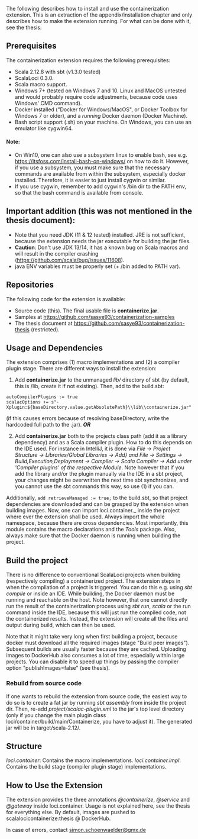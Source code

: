The following describes how to install and use the containerization extension. This is an extraction of the appendix/installation chapter and only describes how to make the extension running. For what can be done with it, see the thesis.

## Prerequisites
The containerization extension requires the following prerequisites:
* Scala 2.12.8 with sbt (v1.3.0 tested)
* ScalaLoci 0.3.0.
* Scala macro support.
* Windows 7+ (tested on Windows 7 and 10. Linux and MacOS untested and would probably require code adjustments, because code uses Windows' CMD command).
* Docker installed ("Docker for Windows/MacOS", or Docker Toolbox for Windows 7 or older), and a _running_ Docker daemon (Docker Machine).
* Bash script support (.sh) on your machine. On Windows, you can use an emulator like cygwin64.

#### Note:
* On Win10, one can also use a subsystem linux to enable bash, see e.g. https://itsfoss.com/install-bash-on-windows/ on how to do it. However, if you use a subsystem, you must make sure that the necessary commands are available from within the subsystem, especially docker installed. Therefore, it is easier to just install cygwin or similar.
* If you use cygwin, remember to add cygwin's /bin dir to the PATH env, so that the bash command is available from console.

## Important addition (this was not mentioned in the thesis document):
* Note that you need JDK (11 & 12 tested) installed. JRE is not sufficient, because the extension needs the jar executable for building the jar files.
* **Caution**: Don't use JDK 13/14, it has a known bug on Scala macros and will result in the compiler crashing (https://github.com/scala/bug/issues/11608).
* java ENV variables must be properly set (+ /bin added to PATH var).

## Repositories
The following code for the extension is available:
* Source code (this). The final usable file is **containerize.jar**.
* Samples at https://github.com/sasye93/containerization-samples
* The thesis document at https://github.com/sasye93/containerization-thesis (restricted).

## Usage and Dependencies
The extension comprises (1) macro implementations and (2) a compiler plugin stage. There are different ways to install the extension:
1. Add **containerize.jar** to the unmanaged _lib/_ directory of sbt (by default, this is <projectDir>/lib, create it if not existing). Then, add to the build.sbt:
```
autoCompilerPlugins := true
scalacOptions += s"-Xplugin:${baseDirectory.value.getAbsolutePath}\\lib\\containerize.jar"
```
 (if this causes errors because of resolving baseDirectory, write the hardcoded full path to the .jar).
_**OR**_
 
 2. Add **containerize.jar** both to the projects class path (add it as a library dependency) and as a Scala compiler plugin.
 How to do this depends on the IDE used. For instance in IntelliJ, it is done via _File -> Project Structure -> Libraries/Global Libraries -> Add} and File -> Settings -> Build,Execution,Deployment -> Compiler -> Scala Compiler -> Add under 'Compiler plugins' of the respective Module_. Note however that if you add the library and/or the plugin manually via the IDE in a sbt project, your changes might be overwritten the next time sbt synchronizes, and you cannot use the sbt commands this way, so use (1) if you can.

Additionally, ```add retrieveManaged := true;``` to the build.sbt, so that project dependencies are downloaded and can be grasped by the extension when building images.
Now, one can import loci.container._ inside the project where ever the extension shall be used. Always import the whole namespace, because there are cross dependencies. Most importantly, this module contains the macro declarations and the _Tools_ package. Also, always make sure that the Docker daemon is running when building the project.

## Build the project
There is no difference to conventional ScalaLoci projects when building (respectively compiling) a containerized project. The extension steps in when the compilation of a project is triggered. You can do this e.g. using _sbt compile_ or inside an IDE. While building, the Docker daemon must be running and reachable on the host. Note however, that one cannot directly run the result of the containerization process using _sbt run_, _scala_ or the run command inside the IDE, because this will just run the compiled code, not the containerized results. Instead, the extension will create all the files and output during build, which can then be used.

Note that it might take very long when first building a project, because docker must download all the required images (stage "Build peer images"). Subsequent builds are usually faster because they are cached.
Uploading images to DockerHub also consumes a lot of time, especially within large projects. You can disable it to speed up things by passing the compiler option "publishImages=false" (see thesis).

### Rebuild from source code
If one wants to rebuild the extension from source code, the easiest way to do so is to create a fat jar by running _sbt assembly_ from inside the project dir. Then, re-add _project/scalac-plugin.xml_ to the jar's top level directory (only if you change the main plugin class loci/container/build/main/Containerize, you have to adjust it). The generated jar will be in target/scala-2.12/.

## Structure
_loci.container_: Contains the macro implementations.
_loci.container.impl_: Contains the build stage (compiler plugin stage) implementations.

## How to Use the Extension
The extension provides the three annotations _@containerize_, _@service_ and _@gateway_ inside loci.container. Usage is not explained here, see the thesis for everything else.
By default, images are pushed to scalalocicontainerize:thesis @ DockerHub.

In case of errors, contact simon.schoenwaelder@gmx.de
